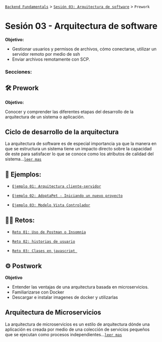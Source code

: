 [`Backend Fundamentals`](../../README.md) > [`Sesión 03: Arquitectura de software`](../README.md) > `Prework`

# Sesión 03 - Arquitectura de software

**Objetivo:**

- Gestionar usuarios y permisos de archivos, cómo conectarse, utilizar un servidor remoto por medio de ssh
- Enviar archivos remotamente con SCP.

### Secciones:

## :hammer_and_wrench: Prework

**Objetivo:**

Conocer y comprender las diferentes etapas del desarrollo de la arquitectura de un sistema o aplicación.

## Ciclo de desarrollo de la arquitectura

La arquitectura de software es de especial importancia ya que la manera en que se estructura un sistema tiene un impacto directo sobre la capacidad de este para satisfacer lo que se conoce como los atributos de calidad del sistema...[`leer mas`](Prework/#prework---ciclo-de-desarrollo-de-la-arquitectura)


## :page_facing_up: Ejemplos:


- [`Ejemplo 01: Arquitectura cliente-servidor`](Ejemplo-01/)

- [`Ejemplo 02: AdoptaPet - Iniciando un nuevo proyecto`](Ejemplo-02/)

- [`Ejemplo 03: Modelo Vista Controlador`](Ejemplo-03/)

## :man_technologist: Retos:

- [`Reto 01: Uso de Postman o Insomnia`](Reto-01/#reto-1)

- [`Reto 02: historias de usuario`](Reto-02/#reto-2)

- [`Reto 03: Clases en javascript `](Reto-03/#reto-3)

## :gear: Postwork

**Objetivo**

- Entender las ventajas de una arquitectura basada en microservicios.
- Familiarizarse con Docker
- Descargar e instalar imagenes de docker y utilizarlas

## Arquitectura de Microservicios

La arquitectura de microservicios es un estilo de arquitectura dónde una aplicación es creada por medio de una colección de servicios pequeños que se ejecutan como procesos independientes...[`leer mas`](Postwork/#postwork---arquitectura-de-microservicios)


